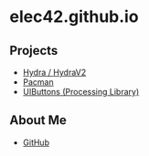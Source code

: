 # elec42.github.io
## Projects
     
* [Hydra / HydraV2](https://elec42.github.io/hydra)
* [Pacman](https://elec42.github.io/pacman)
* [UIButtons (Processing Library)](https://elec42.github.io/uibuttons)

## About Me
* [GitHub](https://github.com/Elec42)
